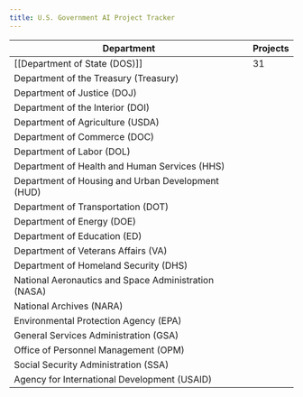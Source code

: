 ```yaml
---
title: U.S. Government AI Project Tracker
---
```

| Department                                           | Projects |
| ---------------------------------------------------- | -------- |
| [[Department of State (DOS)]]                        | 31       |
| Department of the Treasury (Treasury)                |          |
| Department of Justice (DOJ)                          |          |
| Department of the Interior (DOI)                     |          |
| Department of Agriculture (USDA)                     |          |
| Department of Commerce (DOC)                         |          |
| Department of Labor (DOL)                            |          |
| Department of Health and Human Services (HHS)        |          |
| Department of Housing and Urban Development (HUD)    |          |
| Department of Transportation (DOT)                   |          |
| Department of Energy (DOE)                           |          |
| Department of Education (ED)                         |          |
| Department of Veterans Affairs (VA)                  |          |
| Department of Homeland Security (DHS)                |          |
| National Aeronautics and Space Administration (NASA) |          |
| National Archives (NARA)                             |          |
| Environmental Protection Agency (EPA)                |          |
| General Services Administration (GSA)                |          |
| Office of Personnel Management (OPM)                 |          |
| Social Security Administration (SSA)                 |          |
| Agency for International Development (USAID)         |          |

